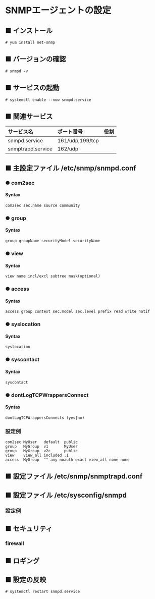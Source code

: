 # SNMPエージェントの設定
## ■ インストール
```
# yum install net-snmp
```
## ■ バージョンの確認
```
# snmpd -v
```
## ■ サービスの起動
```
# systemctl enable --now snmpd.service
```
## ■ 関連サービス
|サービス名|ポート番号|役割|
|:---|:---|:---|
|snmpd.service|161/udp,199/tcp||
|snmptrapd.service|162/udp|

## ■ 主設定ファイル /etc/snmp/snmpd.conf
### ● com2sec
#### Syntax
```
com2sec sec.name source community
```
### ● group
#### Syntax
```
group groupName securityModel securityName
```
### ● view
#### Syntax
```
view name incl/excl subtree mask(optional)
```
### ● access
#### Syntax
```
access group context sec.model sec.level prefix read write notif
```
### ● syslocation
#### Syntax
```
syslocation
```
### ● syscontact
#### Syntax
```
syscontact
```
### ● dontLogTCPWrappersConnect
#### Syntax
```
dontLogTCPWrappersConnects (yes|no)
```
### 設定例
```
com2sec MyUser   default  public
group   MyGroup  v1       MyUser
group   MyGroup  v2c      public
view    view_all included .1
access  MyGroup  "" any noauth exact view_all none none
```
## ■ 設定ファイル /etc/snmp/snmptrapd.conf
## ■ 設定ファイル /etc/sysconfig/snmpd
### 設定例
## ■ セキュリティ
### firewall
## ■ ロギング
## ■ 設定の反映
```
# systemctl restart snmpd.service
```
